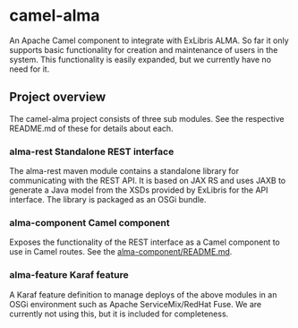 # camel-alma

An Apache Camel component to integrate with ExLibris ALMA. So far it only
supports basic functionality for creation and maintenance of users in the
system. This functionality is easily expanded, but we currently have no need
for it.

## Project overview

The camel-alma project consists of three sub modules. See the respective
README.md of these for details about each.

### alma-rest Standalone REST interface

The alma-rest maven module contains a standalone library for communicating 
with the REST API. It is based on JAX RS and uses JAXB to generate a Java
model from the XSDs provided by ExLibris for the API interface. The library
is packaged as an OSGi bundle.

### alma-component Camel component

Exposes the functionality of the REST interface as a Camel component to 
use in Camel routes. See the [alma-component/README.md](README.md).

### alma-feature Karaf feature

A Karaf feature definition to manage deploys of the above modules in an OSGi
environment such as Apache ServiceMix/RedHat Fuse. We are currently not using
this, but it is included for completeness.
